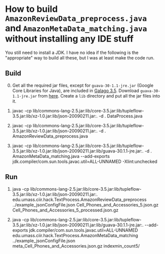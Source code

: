 # How to build `AmazonReviewData_preprocess.java` and `AmazonMetaData_matching.java` without installing any IDE stuff

You still need to install a JDK. I have no idea if the following is the "appropriate" way to build all these, but I was at least make the code run.

## Build

0. Get all the required jar files, except for `guava-30-1.1-jre.jar` (Google Core Libraries for Java), are included in [Galago 3.5](https://sourceforge.net/projects/lemur/files/lemur/galago-3.5/galago-3.5-bin.tar.gz/download). Download `guava-30-1.1-jre.jar` from [here](https://mvnrepository.com/artifact/com.google.guava/guava/30.1.1-jre). Create a `lib` directory and put all the jar files into it.

1. javac -cp lib/commons-lang-2.5.jar:lib/core-3.5.jar:lib/tupleflow-3.5.jar:lib/xz-1.0.jar:lib/json-20090211.jar:. -d . DataProcess.java 

2. javac -cp lib/commons-lang-2.5.jar:lib/core-3.5.jar:lib/tupleflow-3.5.jar:lib/xz-1.0.jar:lib/json-20090211.jar:. -d . AmazonReviewData_preprocess.java

3. javac -cp lib/commons-lang-2.5.jar:lib/core-3.5.jar:lib/tupleflow-3.5.jar:lib/xz-1.0.jar:lib/json-20090211.jar:lib/guava-30.1.1-jre.jar:. -d . AmazonMetaData_matching.java --add-exports jdk.compiler/com.sun.tools.javac.util=ALL-UNNAMED -Xlint:unchecked

## Run

1. java -cp lib/commons-lang-2.5.jar:lib/core-3.5.jar:lib/tupleflow-3.5.jar:lib/xz-1.0.jar:lib/json-20090211.jar:. edu.umass.ciir.hack.TextProcess.AmazonReviewData_preprocess ../example_jsonConfigFile.json Cell_Phones_and_Accessories_5.json.gz Cell_Phones_and_Accessories_5_processed.json.gz

2. java -cp lib/commons-lang-2.5.jar:lib/core-3.5.jar:lib/tupleflow-3.5.jar:lib/xz-1.0.jar:lib/json-20090211.jar:lib/guava-30.1.1-jre.jar:. --add-exports jdk.compiler/com.sun.tools.javac.util=ALL-UNNAMED edu.umass.ciir.hack.TextProcess.AmazonMetaData_matching ../example_jsonConfigFile.json meta_Cell_Phones_and_Accessories.json.gz indexmin_count5/
